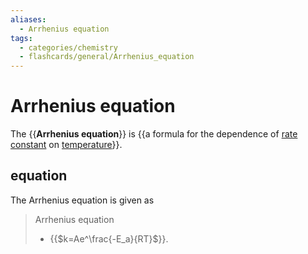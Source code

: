 ```yaml
---
aliases:
  - Arrhenius equation
tags:
  - categories/chemistry
  - flashcards/general/Arrhenius_equation
---
```


# Arrhenius equation

The {{__Arrhenius equation__}} is {{a formula for the dependence of [rate constant](reaction%20rate%20constant.md) on [temperature](temperature.md)}}.

## equation

The Arrhenius equation is given as

> Arrhenius equation
> - {{$k=Ae^\frac{-E_a}{RT}$}}.
